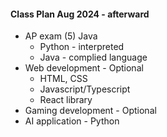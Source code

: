 #### Class Plan Aug 2024 - afterward
- AP exam (5) Java
  - Python - interpreted
  - Java - complied language
- Web development - Optional
  - HTML, CSS
  - Javascript/Typescript
  - React library
- Gaming development - Optional
- AI application - Python